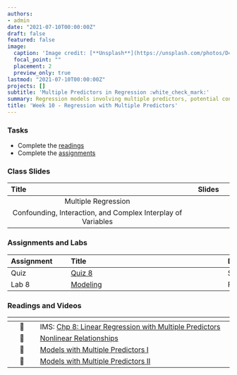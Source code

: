 ```yaml
---
authors:
- admin
date: "2021-07-10T00:00:00Z"
draft: false
featured: false
image:
  caption: 'Image credit: [**Unsplash**](https://unsplash.com/photos/D4LDw5eXhgg)'
  focal_point: ""
  placement: 2
  preview_only: true
lastmod: "2021-07-10T00:00:00Z"
projects: []
subtitle: 'Multiple Predictors in Regression :white_check_mark:'
summary: Regression models involving multiple predictors, potential confounders and effect estimate modifiers
title: 'Week 10 - Regression with Multiple Predictors'
---
```



### Tasks

- Complete the [readings](/post/10-week/#readings-and-videos)
- Complete the [assignments](/post/10-week/#assignments-and-labs)


### Class Slides 

| <div style="width:250px;text-align:left">Title</div> | <div  style="width:80px;text-align:center">Slides</div> | 
|:---:|:---------------------|
| Multiple Regression  | [<span style="color: #4b5357;"><i class="fas fa-desktop fa-lg"></i></span>](https://sta-198-glhlth-298-fall-2022.github.io/website/slides/week-02/coming-soon.html)   | 
| Confounding, Interaction, and Complex Interplay of Variables  | [<span style="color: #4b5357;"><i class="fas fa-desktop fa-lg"></i></span>](https://sta-198-glhlth-298-fall-2022.github.io/website/slides/week-02/coming-soon.html)  | 



### Assignments and Labs

| <div style="width:120px;text-align:left">Assignment</div> | <div style="width:340px;text-align:left">Title</div> | <div style="width:200px;text-align:left">Due</div> |
|:---|:---|:---|
| Quiz | [Quiz 8](https://sakai.duke.edu) | Sun., 10/30 |
| Lab 8 |[Modeling](https://sta-198-glhlth-298-fall-2022.github.io/website/slides/week-02/coming-soon.html) | Fri., 11/4 |



### Readings and Videos

| <div style="width:50px"></div>  | <div style="width:420px"></div>  |  <div style="width:200px"></div> |
|:---:|:---|:---:|
| :open_book: | IMS: [Chp 8: Linear Regression with Multiple Predictors](https://openintro-ims.netlify.app/model-mlr.html) | **Required** |
| :movie_camera: |[Nonlinear Relationships](https://www.youtube.com/watch?v=j4MZ6ZdHnHg) | **Optional** |
| :movie_camera: |[Models with Multiple Predictors I](https://www.youtube.com/watch?v=mjkNabD4oi4) | **Optional** |
| :movie_camera: |[Models with Multiple Predictors II](https://www.youtube.com/watch?v=nJAYRnLPb10) | **Optional** |









